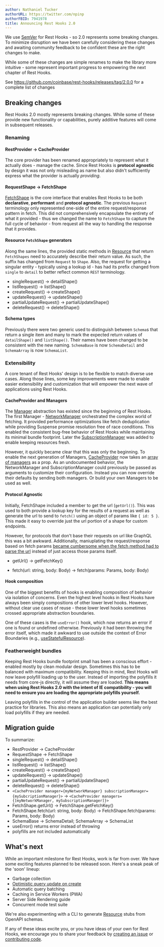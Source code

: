 ```yaml
---
author: Nathaniel Tucker
authorURL: https://twitter.com/npinp
authorFBID: 7941978
title: Announcing Rest Hooks 2.0
---
```


We use [SemVer](https://semver.org/) for Rest Hooks - so 2.0 represents some breaking changes. To minimize disruption
we have been carefully considering these changes and awaiting community feedback to be confident
these are the right changes to make.

While some of these changes are simple renames to make the library more intuitive - some represent
important progress to empowering the next chapter of Rest Hooks.

See https://github.com/coinbase/rest-hooks/releases/tag/2.0.0 for a complete list of changes

<!--truncate-->

## Breaking changes

Rest Hooks 2.0 mostly represents breaking changes. While some of these provide new functionality
or capabilities, purely additive features will come in subsequent releases.

### Renaming

#### RestProvider -> CacheProvider

The core provider has been renamed appropriately to represent what it actually does - manage
the cache. Since Rest Hooks is **protocol agnostic** by design it was not only misleading as name
but also didn't sufficiently express what the provider is actually _providing_.

#### RequestShape -> FetchShape

[FetchShape](/docs/api/fetchshape) is the core interface that enables Rest Hooks to be both
**declarative**, **performant** and **protocol agnostic**. The previous `Request` terminology
only represented one-side of the entire request/response pattern in fetch. This did not comprehensively
encapsulate the entirety of what it provided - thus we changed the name to `FetchShape` to capture
the full cycle of behavior - from request all the way to handling the response that it provides.

#### Resource `FetchShape` generators

Along the same lines, the provided static methods in [Resource](/docs/api/resource) that return `FetchShapes`
need to accurately describe their return value. As such, the suffix has changed from `Request` to `Shape`. Also,
the request for getting a singular entity - typically using a lookup id - has had its prefix changed
from `single` to `detail` to better reflect common `REST` terminology.

- singleRequest() -> detailShape()
- listRequest() -> listShape()
- createRequest() -> createShape()
- updateRequest() -> updateShape()
- partialUpdateRequest() -> partialUpdateShape()
- deleteRequest() -> deleteShape()

#### Schema types

Previously there were two generic used to distinguish between `Schema`s that return a single item and many to
mark the expected return values of `detailShape()` and `listShape()`. Their names have been changed
to be consistent with the new naming. `SchemaBase` is now `SchemaDetail` and `SchemaArray` is now
`SchemaList`.

### Extensibility

A core tenant of Rest Hooks' design is to be flexible to match diverse use cases. Along those
lines, some key improvements were made to enable easier extensibility and customization that will
empower the next wave of applications using Rest Hooks.

#### CacheProvider and Managers

The [Manager]() abstraction has existed since the beginning of Rest Hooks. The first Manager - [NetworkManager](/docs/api/NetworkManager)
orchestrated the complex world of fetching. It provided performance optimizations like fetch deduplication
while providing Suspense promise resolution free of race conditions. This enabled the consistent bug-free behavior
of Rest Hooks while maintaining its minimal bundle footprint. Later the [SubscriptionManager](/docs/api/SubscriptionManager) was added
to enable keeping resources fresh.

However, it quickly became clear that this was only the beginning. To enable the next generation of
Managers, [CacheProvider](/docs/api/CacheProvider) now takes an [array of managers](/docs/api/CacheProvider#managers-manager)
as a prop. As an undocumented behavior, the NetworkManager and SubscriptionManager
could previously be passed as arguments to customize their configuration. Instead
you can now override their defaults by sending both managers. Or build your own Managers
to be used as well.

#### Protocol Agnostic

Initially, FetchShape included a member to get the url (`getUrl()`). This was used to both
provide a lookup key for the results of a request as well as generate the url to send
to `fetch()` using an object of params like `{ id: 5 }`. This made it easy to override
just the url portion of a shape for custom endpoints.

However, for protocols that don't base their requests on url like GraphQL this was a bit
awkward. Additionally, maniuplating the request/response based on fetch params [became
cumbersome when the fetch method had to parse the url](https://github.com/coinbase/rest-hooks/issues/87)
instead of just access those params itself.

- getUrl() -> getFetchKey()

- fetch(url: string, body: Body) -> fetch(params: Params, body: Body)

#### Hook composition

One of the biggest benefits of hooks is enabling composition of behavior via isolation of
concerns. Even the highest level hooks in Rest Hooks have always been simply compositions of
other lower level hooks. However, without clear use cases of reuse - these lower level hooks
sometimes crossed appropriate abstraction boundaries.

One of these cases is the `useError()` hook, which now returns an error if one is found or
undefined otherwise. Previously it had been throwing the error itself, which made it awkward
to use outside the context of Error Boundaries
(e.g., [useStatefulResource](/docs/guides/no-suspense#usestatefulresourcetsx)).

### Featherweight bundles

Keeping Rest Hooks bundle footprint small has been a conscious effort - enabled mostly
by clean modular design. Sometimes this has to be balanced with maximum compatibility.
Keeping this in mind, Rest Hooks will now leave polyfill loading up to the user. Instead
of importing the polyfills it needs from core-js directly, it will assume they are loaded.
**This means when using Rest Hooks 2.0 with the intent of IE compatibility - you will need
to ensure you are loading the appropriate polyfills yourself.**

Leaving polyfills in the control of the application builder seems like the best practice
for libraries. This also means an application can potentially only load polyfills if they
are needed.

## Migration guide

To summarize:

- RestProvider -> CacheProvider
- RequestShape -> FetchShape
- singleRequest() -> detailShape()
- listRequest() -> listShape()
- createRequest() -> createShape()
- updateRequest() -> updateShape()
- partialUpdateRequest() -> partialUpdateShape()
- deleteRequest() -> deleteShape()
- `<CacheProvider manager={myNetworkManager} subscriptionManager={mySubcriptionManager}>` -> `<CacheProvider managers={[myNetworkManager, mySubscriptionManager]}>`
- FetchShape.getUrl() -> FetchShape.getFetchKey()
- FetchShape.fetch(url: string, body: Body) -> FetchShape.fetch(params: Params, body: Body)
- SchemaBase -> SchemaDetail; SchemaArray -> SchemaList
- useError() returns error instead of throwing
- polyfills are not included automatically

## What's next

While an important milestone for Rest Hooks, work is far from over. We have some exciting
features planned to be released soon. Here's a sneak peak of the 'soon' lineup:

- Garbage collection
- [Optimistic query update on create](https://github.com/coinbase/rest-hooks/issues/96)
- Automatic query batching
- Caching in Service Workers (PWA)
- Server Side Rendering guide
- Concurrent mode test suite

We're also experimenting with a CLI to generate [Resource](/docs/api/resource) stubs from OpenAPI
schemas.

If any of these ideas excite you, or you have ideas of your own for Rest Hooks, we encourage you
to share your feedback by [creating an issue](https://github.com/coinbase/rest-hooks/issues/new/choose)
or [contributing code](https://github.com/coinbase/rest-hooks/compare).
